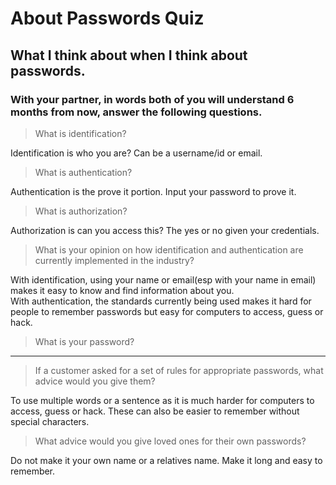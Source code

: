 # About Passwords Quiz
## What I think about when I think about passwords.

### With your partner, in words both of you will understand 6 months from now, answer the following questions.

> What is identification?

Identification is who you are? Can be a username/id or email.

> What is authentication?

Authentication is the prove it portion. Input your password to prove it.

> What is authorization?

Authorization is can you access this?  The yes or no given your credentials.

> What is your opinion on how identification and authentication are currently implemented in the industry?

With identification, using your name or email(esp with your name in email) makes
it easy to know and find information about you.  
With authentication, the standards currently being used makes it hard for people
to remember passwords but easy for computers to access, guess or hack.  

> What is your password?

***********

> If a customer asked for a set of rules for appropriate passwords, what advice would you give them?

To use multiple words or a sentence as it is much harder for computers to
access, guess or hack. These can also be easier to remember without special
characters.

> What advice would you give loved ones for their own passwords?

Do not make it your own name or a relatives name. Make it long and easy to
remember. 
